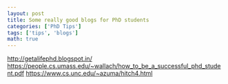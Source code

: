 ```yaml
---
layout: post
title: Some really good blogs for PhD students
categories: ['PhD Tips']
tags: ['tips', 'blogs']
math: true
---
```


http://getalifephd.blogspot.in/
https://people.cs.umass.edu/~wallach/how_to_be_a_successful_phd_student.pdf
https://www.cs.unc.edu/~azuma/hitch4.html